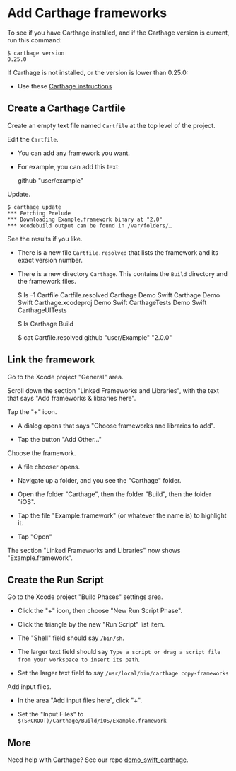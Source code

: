 # Add Carthage frameworks

To see if you have Carthage installed, and if the Carthage version is current, run this command:

    $ carthage version
    0.25.0

If Carthage is not installed, or the version is lower than 0.25.0:

  * Use these [Carthage instructions](https://github.com/Carthage/Carthage)


## Create a Carthage Cartfile
 
Create an empty text file named `Cartfile` at the top level of the project. 
   
Edit the `Cartfile`.

  * You can add any framework you want. 

  * For example, you can add this text:

      github "user/example"

Update.

    $ carthage update
    *** Fetching Prelude
    *** Downloading Example.framework binary at "2.0"
    *** xcodebuild output can be found in /var/folders/…

See the results if you like.

  * There is a new file `Cartfile.resolved` that lists the framework and its exact version number.

  * There is a new directory `Carthage`. This contains the `Build` directory and the framework files.

    $ ls -1
    Cartfile
    Cartfile.resolved
    Carthage
    Demo Swift Carthage
    Demo Swift Carthage.xcodeproj
    Demo Swift CarthageTests
    Demo Swift CarthageUITests

    $ ls Carthage
    Build

    $ cat Cartfile.resolved
    github "user/Example" "2.0.0"


## Link the framework

Go to the Xcode project "General" area.

Scroll down the section "Linked Frameworks and Libraries", with the text that says "Add frameworks &amp; libraries here".

Tap the "+" icon.

  * A dialog opens that says "Choose frameworks and libraries to add".

  * Tap the button "Add Other..."

Choose the framework.

  * A file chooser opens.

  * Navigate up a folder, and you see the "Carthage" folder.

  * Open the folder "Carthage", then the folder "Build", then the folder "iOS".

  * Tap the file "Example.framework" (or whatever the name is) to highlight it.

  * Tap "Open"

The section "Linked Frameworks and Libraries" now shows "Example.framework".


## Create the Run Script

Go to the Xcode project "Build Phases" settings area.

  * Click the "+" icon, then choose "New Run Script Phase".

  * Click the triangle by the new "Run Script" list item.

  * The "Shell" field should say `/bin/sh`.

  * The larger text field should say `Type a script or drag a script file from your workspace to insert its path`.

  * Set the larger text field to say `/usr/local/bin/carthage copy-frameworks`

Add input files.

  * In the area "Add input files here", click "+".

  * Set the "Input Files" to `$(SRCROOT)/Carthage/Build/iOS/Example.framework`


## More

Need help with Carthage? See our repo [demo_swift_carthage](https://github.com/joelparkerhenderson/demo_swift_carthage).

